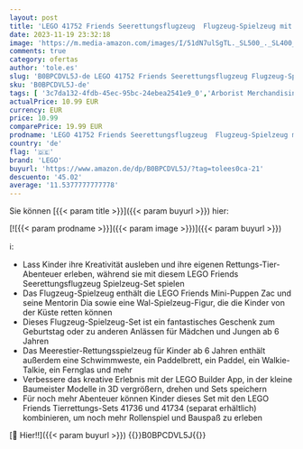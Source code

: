 ```yaml
---
layout: post
title: 'LEGO 41752 Friends Seerettungsflugzeug  Flugzeug-Spielzeug mit Wal-Figur und Mini-Puppen  Tier-Pflege Geschenk zum Geburtstag für Mädchen  Jungen und Kinder ab 6 Jahren'
date: 2023-11-19 23:32:18
image: 'https://m.media-amazon.com/images/I/51dN7ulSgTL._SL500_._SL400_.jpg'
comments: true
category: ofertas
author: 'tole.es'
slug: 'B0BPCDVL5J-de LEGO 41752 Friends Seerettungsflugzeug Flugzeug-Spielzeug...'
sku: 'B0BPCDVL5J-de'
tags: [ '3c7da132-4fdb-45ec-95bc-24ebea2541e9_0','Arborist Merchandising Root','Bauen & Konstruktion Spielzeugfiguren','Bauspielzeug & Konstruktionsspielzeug','Bereit für den Schulanfang','Best Selling','Custom Stores','Frühkindliche Betreuung','LEGO','Lernaktivitäten und MINT','Schulbedarf','Self Service','Special Features Stores','Spielfigur Spielsets','Spielzeug','Spielzeugfiguren & Spielsets','Stores','e26659c6-d1cd-45cb-800b-2f9b432b8572_0','e26659c6-d1cd-45cb-800b-2f9b432b8572_5901','lego','​Bücher','🇩🇪', ]
actualPrice: 10.99 EUR
currency: EUR
price: 10.99
comparePrice: 19.99 EUR
prodname: 'LEGO 41752 Friends Seerettungsflugzeug  Flugzeug-Spielzeug mit Wal-Figur und Mini-Puppen  Tier-Pflege Geschenk zum Geburtstag für Mädchen  Jungen und Kinder ab 6 Jahren'
country: 'de'
flag: '🇩🇪'
brand: 'LEGO'
buyurl: 'https://www.amazon.de/dp/B0BPCDVL5J/?tag=tolees0ca-21'
descuento: '45.02'
average: '11.5377777777778'
---
```


Sie können [{{< param title >}}]({{< param buyurl >}}) hier:

[![{{< param prodname >}}]({{< param image >}})]({{< param buyurl >}})

ℹ️:

- Lass Kinder ihre Kreativität ausleben und ihre eigenen Rettungs-Tier-Abenteuer erleben, während sie mit diesem LEGO Friends Seerettungsflugzeug Spielzeug-Set spielen
- Das Flugzeug-Spielzeug enthält die LEGO Friends Mini-Puppen Zac und seine Mentorin Dia sowie eine Wal-Spielzeug-Figur, die die Kinder von der Küste retten können
- Dieses Flugzeug-Spielzeug-Set ist ein fantastisches Geschenk zum Geburtstag oder zu anderen Anlässen für Mädchen und Jungen ab 6 Jahren
- Das Meerestier-Rettungsspielzeug für Kinder ab 6 Jahren enthält außerdem eine Schwimmweste, ein Paddelbrett, ein Paddel, ein Walkie-Talkie, ein Fernglas und mehr
- Verbessere das kreative Erlebnis mit der LEGO Builder App, in der kleine Baumeister Modelle in 3D vergrößern, drehen und Sets speichern
- Für noch mehr Abenteuer können Kinder dieses Set mit den LEGO Friends Tierrettungs-Sets 41736 und 41734 (separat erhältlich) kombinieren, um noch mehr Rollenspiel und Bauspaß zu erleben

[🛒 Hier!!]({{< param buyurl >}})
{{<world>}}B0BPCDVL5J{{</world>}}
